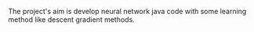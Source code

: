 The project's aim is develop neural network java code with some learning method like descent gradient methods.